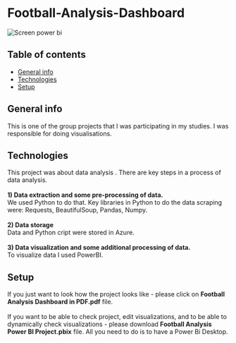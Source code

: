 # Football-Analysis-Dashboard

![Screen power bi](https://user-images.githubusercontent.com/46708366/123442795-8b7e6980-d5d5-11eb-9085-4720d5e3a639.jpg)


## Table of contents
* [General info](#general-info)
* [Technologies](#technologies)
* [Setup](#setup)

## General info
This is one of the group projects that I was participating in my studies. 
I was responsible for doing visualisations. 
	
## Technologies
This project was about data analysis . There are key steps in a process of data analysis.<br />
<br />
**1) Data extraction and some pre-processing of data.**<br />
We used Python to do that. Key libraries in Python to do the data scraping were: Requests, BeautifulSoup, Pandas, Numpy.<br />
<br />
**2) Data storage**<br />
Data and Python cript were stored in Azure.<br />
<br />
**3) Data visualization and some additional processing of data.**<br />
To visualize data I used PowerBI.
	
## Setup
If you just want to look how the project looks like - please click on **Football Analysis Dashboard in PDF.pdf** file. <br />
<br />
If you want to be able to check project, edit visualizations, and to be able to dynamically check visualizations - please download **Football Analysis Power BI Project.pbix**
file. All you need to do is to have a Power Bi Desktop.




